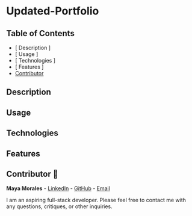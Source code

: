 # Updated-Portfolio

## Table of Contents

* [ Description ]
* [ Usage ]
* [ Technologies ]
* [ Features ]
* [ Contributor ](#contributor-🙌)

## Description

## Usage

## Technologies

## Features

## Contributor 🙌

**Maya Morales** - [LinkedIn](https://www.linkedin.com/in/maya-morales-1191351bb/) - [GitHub](https://github.com/mayaimorales) - [Email](mayainomorales@gmail.com)

I am an aspiring full-stack developer. Please feel free to contact me with any questions, critiques, or other inquiries.